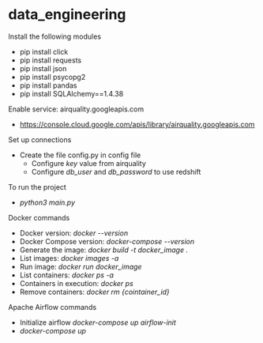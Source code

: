 # data_engineering

Install the following modules
- pip install click
- pip install requests
- pip install json
- pip install psycopg2
- pip install pandas
- pip install SQLAlchemy==1.4.38

Enable service: airquality.googleapis.com
- https://console.cloud.google.com/apis/library/airquality.googleapis.com

Set up connections
- Create the file config.py in config file
  - Configure _key_ value from airquality
  - Configure _db_user_ and _db_password_ to use redshift

To run the project
- _python3 main.py_

Docker commands
- Docker version: _docker --version_
- Docker Compose version: _docker-compose --version_
- Generate the image: _docker build -t docker_image ._
- List images:  _docker images -a_
- Run image: _docker run docker_image_
- List containers: _docker ps -a_
- Containers in execution: _docker ps_
- Remove containers: _docker rm {cointainer_id}_

Apache Airflow commands
- Initialize airflow _docker-compose up airflow-init_
-  _docker-compose up_

